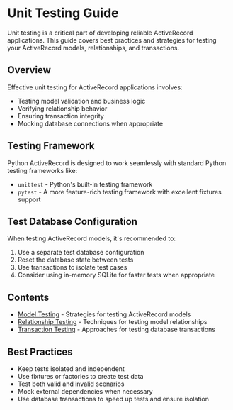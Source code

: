 # Unit Testing Guide

Unit testing is a critical part of developing reliable ActiveRecord applications. This guide covers best practices and strategies for testing your ActiveRecord models, relationships, and transactions.

## Overview

Effective unit testing for ActiveRecord applications involves:

- Testing model validation and business logic
- Verifying relationship behavior
- Ensuring transaction integrity
- Mocking database connections when appropriate

## Testing Framework

Python ActiveRecord is designed to work seamlessly with standard Python testing frameworks like:

- `unittest` - Python's built-in testing framework
- `pytest` - A more feature-rich testing framework with excellent fixtures support

## Test Database Configuration

When testing ActiveRecord models, it's recommended to:

1. Use a separate test database configuration
2. Reset the database state between tests
3. Use transactions to isolate test cases
4. Consider using in-memory SQLite for faster tests when appropriate

## Contents

- [Model Testing](model_testing.md) - Strategies for testing ActiveRecord models
- [Relationship Testing](relationship_testing.md) - Techniques for testing model relationships
- [Transaction Testing](transaction_testing.md) - Approaches for testing database transactions

## Best Practices

- Keep tests isolated and independent
- Use fixtures or factories to create test data
- Test both valid and invalid scenarios
- Mock external dependencies when necessary
- Use database transactions to speed up tests and ensure isolation